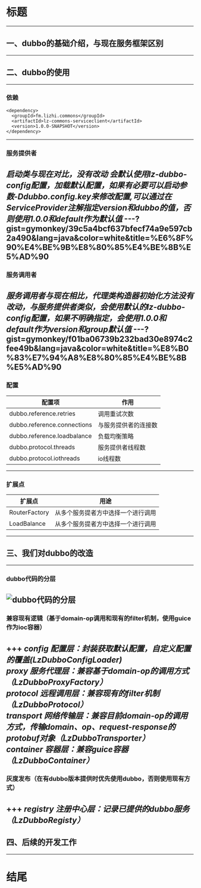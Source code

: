 # 标题
---
## 一、dubbo的基础介绍，与现在服务框架区别
---
## 二、dubbo的使用
---
### 依赖
```
<dependency>
  <groupId>fm.lizhi.commons</groupId>
  <artifactId>lz-commons-serviceclient</artifactId>
  <version>1.0.0-SNAPSHOT</version>
</dependency>
```
---
### 服务提供者  
*启动类与现在对比，没有改动
会默认使用lz-dubbo-config配置，加载默认配置，如果有必要可以启动参数-Ddubbo.config.key来修改配置,可以通过在ServiceProvider注解指定version和dubbo的值，否则使用1.0.0和default作为默认值*
---?gist=gymonkey/39c5a4bcf637bfecf74a9e597cb2a490&lang=java&color=white&title=%E6%8F%90%E4%BE%9B%E8%80%85%E4%BE%8B%E5%AD%90
---  
### 服务调用者
*服务调用者与现在相比，代理类构造器初始化方法没有改动，与服务提供者类似，会使用默认的lz-dubbo-config配置，如果不明确指定，会使用1.0.0和default作为version和group默认值* 
---?gist=gymonkey/f01ba06739b232bad30e8974c2fee49b&lang=java&color=white&title=%E8%B0%83%E7%94%A8%E8%80%85%E4%BE%8B%E5%AD%90
---
 ### 配置
| 配置项 | 作用 |
|----------|----------|
|dubbo.reference.retries|调用重试次数|
|dubbo.reference.connections|与服务提供者的连接数|
|dubbo.reference.loadbalance|负载均衡策略|
|dubbo.protocol.threads|服务提供者线程数|
|dubbo.protocol.iothreads|io线程数|
---
### 扩展点
|扩展点|用途|
|---|----|
|RouterFactory|从多个服务提者方中选择一个进行调用|
|LoadBalance|从多个服务提者方中选择一个进行调用|
---
## 三、我们对dubbo的改造
---
### dubbo代码的分层
![dubbo代码的分层](http://wx2.sinaimg.cn/mw690/0060lm7Tly1fwdkup8d7yj30p00iqjx2.jpg)  
---
### 兼容现有逻辑（基于domain-op调用和现有的filter机制，使用guice作为ioc容器）  
+++
*config 配置层：封装获取默认配置，自定义配置的覆盖(LzDubboConfigLoader)*  
*proxy 服务代理层：兼容基于domain-op的调用方式（LzDubboProxyFactory）*  
*protocol 远程调用层：兼容现有的filter机制（LzDubboProtocol）*  
*transport 网络传输层：兼容目前domain-op的调用方式，传输domain、op、request-response的protobuf对象（LzDubboTransporter）*  
*container 容器层：兼容guice容器（LzDubboContainer）*
---  
### 灰度发布（在有dubbo版本提供时优先使用dubbo，否则使用现有方式）
+++
*registry 注册中心层：记录已提供的dubbo服务（LzDubboRegisty）*
---
## 四、后续的开发工作
---
# 结尾

